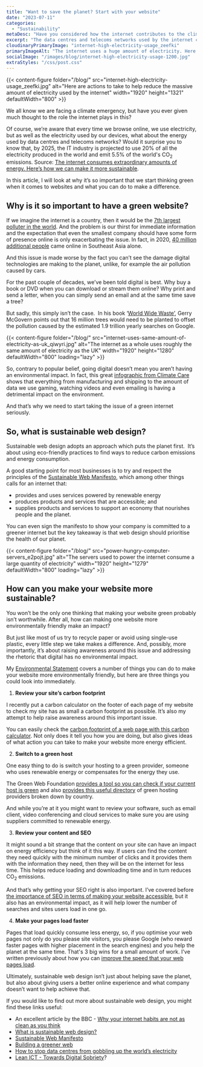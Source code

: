 ```yaml
---
title: "Want to save the planet? Start with your website"
date: "2023-07-11"
categories:
  - "Sustainability"
metaDesc: "Have you considered how the internet contributes to the climate crisis? It's significant. Here are some actions you can take to reduce the impact"
excerpt: "The data centres and telecoms networks used by the internet consume a huge amount of power, roughly the equivalent of all the electricity used by the UK. If we thought of the internet as a country, then it would be the 7th largest polluter in the world. Clearly, that's not OK. However, if you have a website, there are actions you can take to reduce the power consumption of the internet. Changing one website isn't going to make an impact, but neither is recycling one plastic bag. The impact becomes significant when we all take action collectively. And the effort involved in reducing the energy used by our sites is small. In this article, I'll talk about a number of ways in which you can make a difference."
cloudinaryPrimaryImage: "internet-high-electricity-usage_zeefki"
primaryImageAlt: "The internet uses a huge amount of electricity. Here's what you can do to help reduce that."
socialImage: "/images/blog/internet-high-electricity-usage-1200.jpg"
extraStyles: "/css/post.css"
---
```


{{< content-figure folder="/blog/"
src="internet-high-electricity-usage_zeefki.jpg"
alt="Here are actions to take to help reduce the massive amount of electricity used by the internet"
width="1920" height="1321" defaultWidth="800" >}}

We all know we are facing a climate emergency, but have you ever given much thought to the role the internet plays in this?

Of course, we’re aware that every time we browse online, we use electricity, but as well as the electricity used by our devices, what about the energy used by data centres and telecoms networks? Would it surprise you to know that, by 2025, the IT industry is projected to use 20% of all the electricity produced in the world and emit 5.5% of the world's CO<sub>2</sub> emissions. Source: [The internet consumes extraordinary amounts of energy. Here’s how we can make it more sustainable](https://theconversation.com/the-internet-consumes-extraordinary-amounts-of-energy-heres-how-we-can-make-it-more-sustainable-160639).

In this article, I will look at why it’s so important that we start thinking green when it comes to websites and what you can do to make a difference.

## Why is it so important to have a green website?

If we imagine the internet is a country, then it would be the [7th largest polluter in the world](https://www.forbes.com/sites/cognizant/2021/09/21/how-to-be-both-digital-and-green-at-the-same-time/?sh=158275c15b5f). And the problem is our thirst for immediate information and the expectation that even the smallest company should have some form of presence online is only exacerbating the issue. In fact, in 2020, [40 million additional people](https://www.cnbc.com/2020/11/10/southeast-asia-40-million-new-internet-users-in-2020-report-finds.html) came online in Southeast Asia alone.

And this issue is made worse by the fact you can’t see the damage digital technologies are making to the planet, unlike, for example the air pollution caused by cars.

For the past couple of decades, we’ve been told digital is best. Why buy a book or DVD when you can download or stream them online? Why print and send a letter, when you can simply send an email and at the same time save a tree?

But sadly, this simply isn’t the case.  In his book ‘[World Wide Waste’](https://gerrymcgovern.com/books/world-wide-waste/), Gerry McGovern points out that 16 million trees would need to be planted to offset the pollution caused by the estimated 1.9 trillion yearly searches on Google.

{{< content-figure folder="/blog/"
src="internet-uses-same-amount-of-electricity-as-uk_qiwyri.jpg"
alt="The internet as a whole uses roughly the same amount of electricity as the UK"
width="1920" height="1280" defaultWidth="800"
loading="lazy" >}}

So, contrary to popular belief, going digital doesn’t mean you aren’t having an environmental impact. In fact, this great [infographic from Climate Care](https://www.climatecare.org/resources/news/infographic-carbon-footprint-internet/) shows that everything from manufacturing and shipping to the amount of data we use gaming, watching videos and even emailing is having a detrimental impact on the environment.

And that’s why we need to start taking the issue of a green internet seriously.

## So, what is sustainable web design?

Sustainable web design adopts an approach which puts the planet first.  It’s about using eco-friendly practices to find ways to reduce carbon emissions and energy consumption.

A good starting point for most businesses is to try and respect the principles of the [Sustainable Web Manifesto](https://www.sustainablewebmanifesto.com/), which among other things calls for an internet that:

- provides and uses services powered by renewable energy
- produces products and services that are accessible; and
- supplies products and services to support an economy that nourishes people and the planet.

You can even sign the manifesto to show your company is committed to a greener internet but the key takeaway is that web design should prioritise the health of our planet.

{{< content-figure folder="/blog/"
src="power-hungry-computer-servers_e2pojt.jpg"
alt="The servers used to power the internet consume a large quantity of electricity"
width="1920" height="1279" defaultWidth="800"
loading="lazy" >}}

## How can you make your website more sustainable?

You won’t be the only one thinking that making your website green probably isn’t worthwhile. After all, how can making one website more environmentally friendly make an impact?

But just like most of us try to recycle paper or avoid using single-use plastic, every little step we take makes a difference. And, possibly, more importantly, it’s about raising awareness around this issue and addressing the rhetoric that digital has no environmental impact.

My [Environmental Statement](https://www.attractmore.uk/environment/) covers a number of things you can do to make your website more environmentally friendly, but here are three things you could look into immediately.

1. **Review your site’s carbon footprint**

I recently put a carbon calculator on the footer of each page of my website to check my site has as small a carbon footprint as possible. It’s also my attempt to help raise awareness around this important issue.

You can easily check the [carbon footprint of a web page with this carbon calculator](https://www.websitecarbon.com/). Not only does it tell you how you are doing, but also gives ideas of what action you can take to make your website more energy efficient.

2. **Switch to a green host**

One easy thing to do is switch your hosting to a green provider, someone who uses renewable energy or compensates for the energy they use.

The Green Web Foundation [provides a tool so you can check if your current host is green](https://www.thegreenwebfoundation.org/green-web-check/) and also [provides this useful directory](https://www.thegreenwebfoundation.org/tools/directory/) of green hosting providers broken down by country.

And while you’re at it you might want to review your software, such as email client, video conferencing and cloud services to make sure you are using suppliers committed to renewable energy.

3. **Review your content and SEO**

It might sound a bit strange that the content on your site can have an impact on energy efficiency but think of it this way. If users can find the content they need quickly with the minimum number of clicks and it provides them with the information they need, then they will be on the internet for less time. This helps reduce loading and downloading time and in turn reduces CO<sub>2</sub> emissions.

And that’s why getting your SEO right is also important. I’ve covered before [the importance of SEO in terms of making your website accessible](https://www.attractmore.uk/blog/how-making-your-website-accessible-is-also-great-for-seo/), but it also has an environmental impact, as it will help lower the number of searches and sites users load in one go.

4. **Make your pages load faster**

Pages that load quickly consume less energy, so, if you optimise your web pages not only do you please site visitors, you please Google (who reward faster pages with higher placement in the search engines) and you help the planet at the same time. That's 3 big wins for a small amount of work. I've written previously about how you can [improve the speed that your web pages load](https://www.attractmore.uk/blog/improving-speed-security-and-accessibility/).

Ultimately, sustainable web design isn’t just about helping save the planet, but also about giving users a better online experience and what company doesn’t want to help achieve that.

If you would like to find out more about sustainable web design, you might find these links useful:

- An excellent article by the BBC - [Why your internet habits are not as clean as you think](https://www.bbc.com/future/article/20200305-why-your-internet-habits-are-not-as-clean-as-you-think)
- [What is sustainable web design?](https://sustainablewebdesign.org/)
- [Sustainable Web Manifesto](https://www.sustainablewebmanifesto.com/)
- [Building a greener web](https://css-irl.info/building-a-greener-web/)
- [How to stop data centres from gobbling up the world’s electricity](https://www.nature.com/articles/d41586-018-06610-y)
- [Lean ICT - Towards Digital Sobriety](https://theshiftproject.org/wp-content/uploads/2019/03/Lean-ICT-Report_The-Shift-Project_2019.pdf)?
